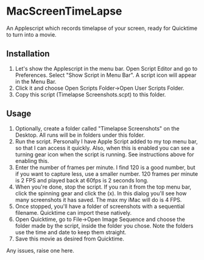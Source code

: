 # MacScreenTimeLapse
An Applescript which records timelapse of your screen, ready for Quicktime to turn into a movie.

## Installation
1. Let's show the Applescript in the menu bar. Open Script Editor and go to Preferences. Select "Show Script in Menu Bar".
A script icon will appear in the Menu Bar.
1. Click it and choose Open Scripts Folder->Open User Scripts Folder.
1. Copy this script (Timelapse Screenshots.scpt) to this folder.


## Usage
1. Optionally, create a folder called "Timelapse Screenshots" on the Desktop. All runs will be in folders under this folder.
1. Run the script. Personally I have Apple Script added to my top menu bar, so that I can access it quickly. Also, when this is enabled you can see a turning gear icon when the script is running. See instructions above for enabling this.
1. Enter the number of frames per minute. I find 120 is a good number, but if you want to capture less, use a smaller number. 120 frames per minute is 2 FPS and played back at 60fps is 2 seconds long.
1. When you're done, stop the script. If you ran it from the top menu bar, click the spinning gear and click the (x). In this dialog you'll see how many screenshots it has saved. The max my iMac will do is 4 FPS.
1. Once stopped, you'll have a folder of screenshots with a sequential filename. Quicktime can import these natively.
1. Open Quicktime, go to File->Open Image Sequence and choose the folder made by the script, inside the folder you chose. Note the folders use the time and date to keep them straight.
1. Save this movie as desired from Quicktime.

Any issues, raise one here.

